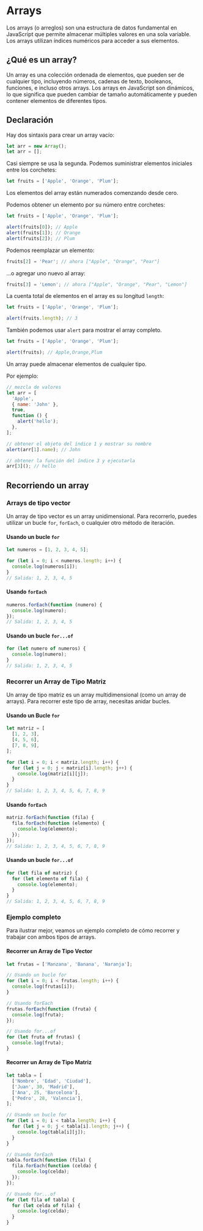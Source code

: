 # Arrays

Los arrays (o arreglos) son una estructura de datos fundamental en JavaScript que permite almacenar múltiples valores en una sola variable. Los arrays utilizan índices numéricos para acceder a sus elementos.

## ¿Qué es un array?

Un array es una colección ordenada de elementos, que pueden ser de cualquier tipo, incluyendo números, cadenas de texto, booleanos, funciones, e incluso otros arrays. Los arrays en JavaScript son dinámicos, lo que significa que pueden cambiar de tamaño automáticamente y pueden contener elementos de diferentes tipos.

## Declaración

Hay dos sintaxis para crear un array vacío:

```js
let arr = new Array();
let arr = [];
```

Casi siempre se usa la segunda. Podemos suministrar elementos iniciales entre los corchetes:

```js
let fruits = ['Apple', 'Orange', 'Plum'];
```

Los elementos del array están numerados comenzando desde cero.

Podemos obtener un elemento por su número entre corchetes:

```js
let fruits = ['Apple', 'Orange', 'Plum'];

alert(fruits[0]); // Apple
alert(fruits[1]); // Orange
alert(fruits[2]); // Plum
```

Podemos reemplazar un elemento:

```js
fruits[2] = 'Pear'; // ahora ["Apple", "Orange", "Pear"]
```

…o agregar uno nuevo al array:

```js
fruits[3] = 'Lemon'; // ahora ["Apple", "Orange", "Pear", "Lemon"]
```

La cuenta total de elementos en el array es su longitud `length`:

```js
let fruits = ['Apple', 'Orange', 'Plum'];

alert(fruits.length); // 3
```

También podemos usar `alert` para mostrar el array completo.

```js
let fruits = ['Apple', 'Orange', 'Plum'];

alert(fruits); // Apple,Orange,Plum
```

Un array puede almacenar elementos de cualquier tipo.

Por ejemplo:

```js
// mezcla de valores
let arr = [
  'Apple',
  { name: 'John' },
  true,
  function () {
    alert('hello');
  },
];

// obtener el objeto del índice 1 y mostrar su nombre
alert(arr[1].name); // John

// obtener la función del índice 3 y ejecutarla
arr[3](); // hello
```

## Recorriendo un array

### Arrays de tipo vector

Un array de tipo vector es un array unidimensional. Para recorrerlo, puedes utilizar un bucle `for`, `forEach`, o cualquier otro método de iteración.

#### Usando un bucle `for`

```js
let numeros = [1, 2, 3, 4, 5];

for (let i = 0; i < numeros.length; i++) {
  console.log(numeros[i]);
}
// Salida: 1, 2, 3, 4, 5
```

#### Usando `forEach`

```js
numeros.forEach(function (numero) {
  console.log(numero);
});
// Salida: 1, 2, 3, 4, 5
```

#### Usando un bucle `for...of`

```js
for (let numero of numeros) {
  console.log(numero);
}
// Salida: 1, 2, 3, 4, 5
```

### Recorrer un Array de Tipo Matriz

Un array de tipo matriz es un array multidimensional (como un array de arrays). Para recorrer este tipo de array, necesitas anidar bucles.

#### Usando un Bucle `for`

```js
let matriz = [
  [1, 2, 3],
  [4, 5, 6],
  [7, 8, 9],
];

for (let i = 0; i < matriz.length; i++) {
  for (let j = 0; j < matriz[i].length; j++) {
    console.log(matriz[i][j]);
  }
}
// Salida: 1, 2, 3, 4, 5, 6, 7, 8, 9
```

#### Usando `forEach`

```js
matriz.forEach(function (fila) {
  fila.forEach(function (elemento) {
    console.log(elemento);
  });
});
// Salida: 1, 2, 3, 4, 5, 6, 7, 8, 9
```

#### Usando un bucle `for...of`

```js
for (let fila of matriz) {
  for (let elemento of fila) {
    console.log(elemento);
  }
}
// Salida: 1, 2, 3, 4, 5, 6, 7, 8, 9
```

### Ejemplo completo

Para ilustrar mejor, veamos un ejemplo completo de cómo recorrer y trabajar con ambos tipos de arrays.

#### Recorrer un Array de Tipo Vector

```js
let frutas = ['Manzana', 'Banana', 'Naranja'];

// Usando un bucle for
for (let i = 0; i < frutas.length; i++) {
  console.log(frutas[i]);
}

// Usando forEach
frutas.forEach(function (fruta) {
  console.log(fruta);
});

// Usando for...of
for (let fruta of frutas) {
  console.log(fruta);
}
```

#### Recorrer un Array de Tipo Matriz

```js
let tabla = [
  ['Nombre', 'Edad', 'Ciudad'],
  ['Juan', 30, 'Madrid'],
  ['Ana', 25, 'Barcelona'],
  ['Pedro', 28, 'Valencia'],
];

// Usando un bucle for
for (let i = 0; i < tabla.length; i++) {
  for (let j = 0; j < tabla[i].length; j++) {
    console.log(tabla[i][j]);
  }
}

// Usando forEach
tabla.forEach(function (fila) {
  fila.forEach(function (celda) {
    console.log(celda);
  });
});

// Usando for...of
for (let fila of tabla) {
  for (let celda of fila) {
    console.log(celda);
  }
}
```
